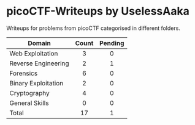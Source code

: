 # picoCTF-Writeups by UselessAaka

Writeups for problems from picoCTF categorised in different folders.


| Domain              | Count | Pending |
| ------------------- | :---: |  :---:  |
| Web Exploitation    |   3   |    0    |
| Reverse Engineering |   2   |    1    |
| Forensics           |   6   |    0    |
| Binary Exploitation |   2   |    0    |
| Cryptography        |   4   |    0    |
| General Skills      |   0   |    0    |
| Total               |  17   |    1    |
